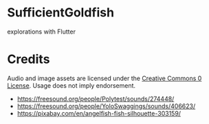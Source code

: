 # SufficientGoldfish
explorations with Flutter

# Credits

Audio and image assets are licensed under the
[Creative Commons 0 License](https://creativecommons.org/publicdomain/zero/1.0/). Usage does not
imply endorsement.

* https://freesound.org/people/Polytest/sounds/274448/
* https://freesound.org/people/YoloSwaggings/sounds/406623/
* https://pixabay.com/en/angelfish-fish-silhouette-303159/
